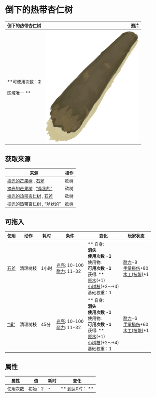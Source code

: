 # 倒下的热带杏仁树  
>   
  
  倒下的热带杏仁树  |   图片   
 ----  |  ----:   
 **可使用次数：**2<br><br>** 区域唯一 **  |  ![](Sprite/Log.png)   
  
## 获取来源  
来源  |  操作  
----  |  ----  
[摘光的芒果树](MangoTreeCleared.md) , [石斧](StoneAxe.md)  |  砍树  
[摘光的芒果树](MangoTreeCleared.md) , [“斧状的”](tag_AxeAdv.md)  |  砍树  
[摘光的热带杏仁树](TropicalAlmondTreeCleared.md) , [石斧](StoneAxe.md)  |  砍树  
[摘光的热带杏仁树](TropicalAlmondTreeCleared.md) , [“斧状的”](tag_AxeAdv.md)  |  砍树  
## 可拖入  
使用  |  动作  |  耗时  |  条件  |  变化  |  玩家状态  
----  |  ----  |  ----  |  ----  |  ----  |  ----  
[石斧](StoneAxe.md)  |  清理树枝  |  1小时  |  [光亮](Light.md): 10-100<br>[耐力](Stamina.md): 11-32  |  ** 自身: **<br>消失<br>使用次数  -1<br>** 使用物: **<br>可用次数  -1<br>** 获得: **<br>[原木](Log.md)(+1)<br>[小树枝](Sticks.md)(+2～+4)<br>基础权重：1<br>  |  [耐力](Stamina.md)-8<br>[手掌损伤](HandDamage.md)+80<br>[木工(技能)](Skill_Woodworking.md)+1  
[“锤”](tag_Axe.md)  |  清理树枝  |  45分  |  [光亮](Light.md): 10-100<br>[耐力](Stamina.md): 11-32  |  ** 自身: **<br>消失<br>使用次数  -1<br>** 使用物: **<br>可用次数  -1<br>** 获得: **<br>[原木](Log.md)(+1)<br>[小树枝](Sticks.md)(+2～+4)<br>基础权重：1<br>  |  [耐力](Stamina.md)-6<br>[手掌损伤](HandDamage.md)+60<br>[木工(技能)](Skill_Woodworking.md)+1  
## 属性   
属性  |  值  |  耗时  |  变化  
----  |  ----  |  ----  |  ----  
使用次数  |  初始：2  |  -  |  ** 到达0时： **  

